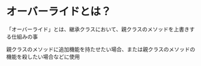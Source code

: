 # オーバーライドとは？
「オーバーライド」とは、継承クラスにおいて、親クラスのメソッドを上書きする仕組みの事

親クラスのメソッドに追加機能を持たせたい場合、または親クラスのメソッドの機能を殺したい場合などに使用
